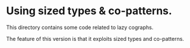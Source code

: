 # Using sized types & co-patterns.

This directory contains some code related to lazy cographs.

The feature of this version is that it exploits sized types
and co-patterns.
